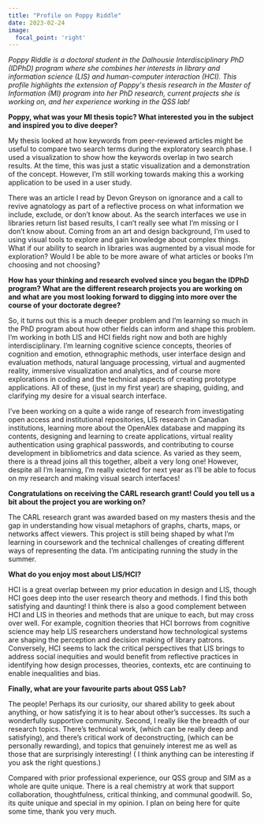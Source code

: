 ```yaml
---
title: "Profile on Poppy Riddle"
date: 2023-02-24
image:
  focal_point: 'right'
---
```

*Poppy Riddle is a doctoral student in the Dalhousie Interdisciplinary PhD (IDPhD) program where she combines her interests in library and information science (LIS) and human-computer interaction (HCI). This profile highlights the extension of Poppy's thesis research in the Master of Information (MI) program into her PhD research, current projects she is working on, and her experience working in the QSS lab!*

**Poppy, what was your MI thesis topic? What interested you in the subject and inspired you to dive deeper?**

My thesis looked at how keywords from peer-reviewed articles might be useful to compare two search terms during the exploratory search phase. I used a visualization to show how the keywords overlap in two search results. At the time, this was just a static visualization and a demonstration of the concept. However, I’m still working towards making this a working application to be used in a user study.

There was an article I read by Devon Greyson on ignorance and a call to revive agnatology as part of a reflective process on what information we include, exclude, or don’t know about. As the search interfaces we use in libraries return list based results, I can’t really see what I’m missing or I don’t know about. Coming from an art and design background, I’m used to using visual tools to explore and gain knowledge about complex things. What if our ability to search in libraries was augmented by a visual mode for exploration? Would I be able to be more aware of what articles or books I’m choosing and not choosing?

**How has your thinking and research evolved since you began the IDPhD program? What are the different research projects you are working on and what are you most looking forward to digging into more over the course of your doctorate degree?**

So, it turns out this is a much deeper problem and I’m learning so much in the PhD program about how other fields can inform and shape this problem. I’m working in both LIS and HCI fields right now and both are highly interdisciplinary. I’m learning cognitive science concepts, theories of cognition and emotion, ethnographic methods, user interface design and evaluation methods, natural language processing, virtual and augmented reality, immersive visualization and analytics, and of course more explorations in coding and the technical aspects of creating prototype applications. All of these, (just in my first year) are shaping, guiding, and clarifying my desire for a visual search interface.

I’ve been working on a quite a wide range of research from investigating open access and institutional repositories, LIS research in Canadian institutions, learning more about the OpenAlex database and mapping its contents, designing and learning to create applications, virtual reality authentication using graphical passwords, and contributing to course development in bibliometrics and data science. As varied as they seem, there is a thread joins all this together, albeit a very long one! However, despite all I’m learning, I’m really exicted for next year as I’ll be able to focus on my research and making visual search interfaces!

**Congratulations on receiving the CARL research grant! Could you tell us a bit about the project you are working on?**

The CARL research grant was awarded based on my masters thesis and the gap in understanding how visual metaphors of graphs, charts, maps, or networks affect viewers. This project is still being shaped by what I’m learning in coursework and the technical challenges of creating different ways of representing the data. I’m anticipating running the study in the summer.

**What do you enjoy most about LIS/HCI?**

HCI is a great overlap between my prior education in design and LIS, though HCI goes deep into the user research theory and methods. I find this both satisfying and daunting! I think there is also a good complement between HCI and LIS in theories and methods that are unique to each, but may cross over well. For example, cognition theories that HCI borrows from cognitive science may help LIS researchers understand how technological systems are shaping the perception and decision making of library patrons. Conversely, HCI seems to lack the critical perspectives that LIS brings to address social inequities and would benefit from reflective practices in identifying how design processes, theories, contexts, etc are continuing to enable inequalities and bias.

**Finally, what are your favourite parts about QSS Lab?**

The people! Perhaps its our curiosity, our shared ability to geek about anything, or how satisfying it is to hear about other’s successes. Its such a wonderfully supportive community. Second, I really like the breadth of our research topics. There’s technical work, (which can be really deep and satisfying), and there’s critical work of deconstructing, (which can be personally rewarding), and topics that genuinely interest me as well as those that are surprisingly interesting! ( I think anything can be interesting if you ask the right questions.)

Compared with prior professional experience, our QSS group and SIM as a whole are quite unique. There is a real chemistry at work that support collaboration, thoughtfulness, critical thinking, and communal goodwill. So, its quite unique and special in my opinion. I plan on being here for quite some time, thank you very much.


<!--more-->
